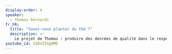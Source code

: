 ```yaml
---
display-order: 4
speaker:
  - thomas-bernardi
fr_FR:
  title: "Savez-vous planter du thé ?"
  description: >-
    Le projet de Thomas : produire des denrées de qualité dans le respect de la terre et du vivant, ni plus ni moins. C'est aussi l'occasion de créer les conditions pour transmettre des savoir-faire paysans, botaniques, jardiniers et artisanaux dans un cadre bucolique, à deux pas de l'Étang de Gruellau ; une zone naturelle de 60ha. Dans cette conférence, Thomas nous fait un retour d'expérience honnête avec ses joies, ses succès mais aussi ses doutes et ses "désillusions".
youtube_id: SIDnZIhg0ME
---
```

